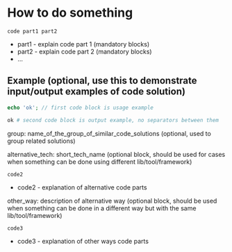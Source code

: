 # How to do something

```language
code part1 part2
```

- part1 - explain code part 1 (mandatory blocks)
- part2 - explain code part 2 (mandatory blocks)
- ...

## Example (optional, use this to demonstrate input/output examples of code solution)
```php
echo 'ok'; // first code block is usage example
```
```bash
ok # second code block is output example, no separators between them
```

group: name_of_the_group_of_similar_code_solutions (optional, used to group related solutions)

alternative_tech: short_tech_name (optional block, should be used for cases when something can be done using different lib/tool/framework)
```language
code2
```
- code2 - explanation of alternative code parts


other_way: description of alternative way (optional block, should be used when something can be done in a different way but with the same lib/tool/framework)
```language
code3
```
- code3 - explanation of other ways code parts
